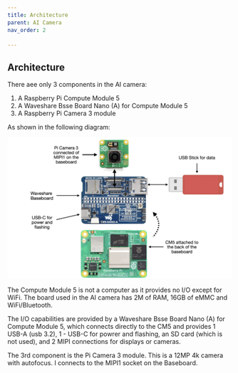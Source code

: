 ```yaml
---
title: Architecture
parent: AI Camera
nav_order: 2

---
```


## Architecture 

There aee only 3 components in the AI camera:

1. A Raspberry Pi Compute Module 5
2. A Waveshare Bsse Board Nano (A) for Compute Module 5
3. A Raspberry Pi Camera 3 module

As shown in the following diagram:

![architecture](../images/architecture.png)

The Compute Module 5 is not a computer as it provides no I/O except for WiFi. The board used in the AI camera has 2M of RAM, 16GB of eMMC and WiFi/Bluetooth.

The I/O capabilities are provided by a Waveshare  Bsse Board Nano (A) for Compute Module 5, which connects directly to the CM5 and provides  1 USB-A (usb 3.2), 1 - USB-C for powrer and flashing, an SD card (which is not used), and 2 MIPI connections for displays or cameras.

The 3rd component is the Pi Camera 3 module. This is a 12MP 4k camera with autofocus. I connects to the MIPI1 socket on the Baseboard.